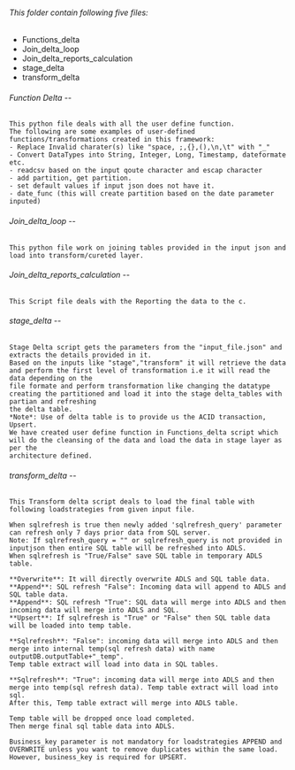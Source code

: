 ###### This folder contain following five files:
  * Functions_delta
  * Join_delta_loop
  * Join_delta_reports_calculation
  * stage_delta
  * transform_delta
###### Function Delta --
    This python file deals with all the user define function.
    The following are some examples of user-defined functions/transformations created in this framework:
    - Replace Invalid charater(s) like "space, ;,{},(),\n,\t" with "_"
    - Convert DataTypes into String, Integer, Long, Timestamp, dateformate etc.
    - readcsv based on the input qoute character and escap character
    - add partition, get partition.
    - set default values if input json does not have it.
    - date_func (this will create partition based on the date parameter inputed)

    
###### Join_delta_loop --
    This python file work on joining tables provided in the input json and load into transform/cureted layer.
    

###### Join_delta_reports_calculation --
    This Script file deals with the Reporting the data to the c.

###### stage_delta --
    Stage Delta script gets the parameters from the "input_file.json" and extracts the details provided in it. 
    Based on the inputs like "stage","transform" it will retrieve the data and perform the first level of transformation i.e it will read the data depending on the
    file formate and perform transformation like changing the datatype creating the partitioned and load it into the stage delta_tables with partian and refreshing 
    the delta table.   
    *Note*: Use of delta table is to provide us the ACID transaction, Upsert.
    We have created user define function in Functions_delta script which will do the cleansing of the data and load the data in stage layer as per the 
    architecture defined. 


###### transform_delta --
    This Transform delta script deals to load the final table with following loadstrategies from given input file. 
    
    When sqlrefresh is true then newly added 'sqlrefresh_query' parameter can refresh only 7 days prior data from SQL server. 
    Note: If sqlrefresh_query = "" or sqlrefresh_query is not provided in inputjson then entire SQL table will be refreshed into ADLS.
    When sqlrefresh is "True/False" save SQL table in temporary ADLS table.
    
    **Overwrite**: It will directly overwrite ADLS and SQL table data.
    **Append**: SQL refresh "False": Incoming data will append to ADLS and SQL table data.
    **Append**: SQL refresh "True": SQL data will merge into ADLS and then incoming data will merge into ADLS and SQL.
    **Upsert**: If sqlrefresh is "True" or "False" then SQL table data will be loaded into temp table.
    
    **Sqlrefresh**: "False": incoming data will merge into ADLS and then merge into internal temp(sql refresh data) with name outputDB.outputTable+"_temp". 
    Temp table extract will load into data in SQL tables.
    
    **Sqlrefresh**: "True": incoming data will merge into ADLS and then merge into temp(sql refresh data). Temp table extract will load into sql. 
    After this, Temp table extract will merge into ADLS table.
    
    Temp table will be dropped once load completed.
    Then merge final sql table data into ADLS.
    
    Business_key parameter is not mandatory for loadstrategies APPEND and OVERWRITE unless you want to remove duplicates within the same load. 
    However, business_key is required for UPSERT.
